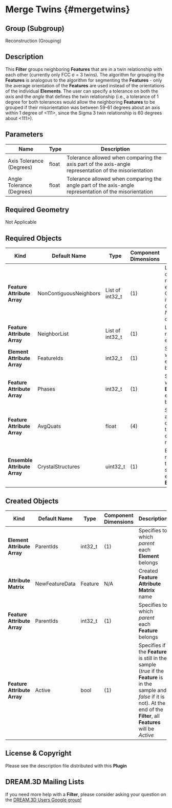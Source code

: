 Merge Twins {#mergetwins}
======

## Group (Subgroup) ##

Reconstruction (Grouping)

## Description ##

This **Filter** groups neighboring **Features** that are in a twin relationship with each other (currently only FCC &sigma; = 3 twins).  The algorithm for grouping the **Features** is analogous to the algorithm for segmenting the **Features** - only the average orientation of the **Features** are used instead of the orientations of the individual **Elements**.  The user can specify a tolerance on both the *axis* and the *angle* that defines the twin relationship (i.e., a tolerance of 1 degree for both tolerances would allow the neighboring **Features** to be grouped if their misorientation was between 59-61 degrees about an axis within 1 degree of <111>, since the Sigma 3 twin relationship is 60 degrees about <111>).


## Parameters ##

| Name | Type | Description |
|------|------| ----------- |
| Axis Tolerance (Degrees) | float | Tolerance allowed when comparing the axis part of the axis-angle representation of the misorientation |
| Angle Tolerance (Degrees) | float | Tolerance allowed when comparing the angle part of the axis-angle representation of the misorientation |

## Required Geometry ##

Not Applicable

## Required Objects ##

| Kind | Default Name | Type | Component Dimensions | Description |
|------|--------------|------|----------------------|-------------|
| **Feature Attribute Array** | NonContiguousNeighbors | List of int32_t | (1) | List of non-contiguous neighbors for each **Feature**. Only needed if _Use Non-Contiguous Neighbors_ is checked |
| **Feature Attribute Array** | NeighborList | List of int32_t | (1) | List of neighbors for each **Feature** |
| **Element Attribute Array** | FeatureIds | int32_t | (1) | Specifies to which **Feature** each **Element** belongs |
| **Feature Attribute Array** | Phases | int32_t | (1) | Specifies to which **Ensemble** each **Feature** belongs |
| **Feature Attribute Array** | AvgQuats | float| (4) | Specifies the average orientation of the **Feature** in quaternion representation |
| **Ensemble Attribute Array** | CrystalStructures | uint32_t | (1) | Enumeration representing the crystal structure for each **Ensemble** |

## Created Objects ##

| Kind | Default Name | Type | Component Dimensions | Description |
|------|--------------|------|----------------------|-------------|
| **Element Attribute Array** | ParentIds | int32_t | (1) | Specifies to which _parent_ each **Element** belongs |
| **Attribute Matrix** | NewFeatureData | Feature | N/A | Created **Feature Attribute Matrix** name |
| **Feature Attribute Array** | ParentIds | int32_t | (1) | Specifies to which _parent_ each **Feature** belongs |
| **Feature Attribute Array** | Active | bool | (1) | Specifies if the **Feature** is still in the sample (*true* if the **Feature** is in the sample and *false* if it is not). At the end of the **Filter**, all **Features** will be _Active_ |


## License & Copyright ##

Please see the description file distributed with this **Plugin**

## DREAM.3D Mailing Lists ##

If you need more help with a **Filter**, please consider asking your question on the [DREAM.3D Users Google group!](https://groups.google.com/forum/?hl=en#!forum/dream3d-users)


